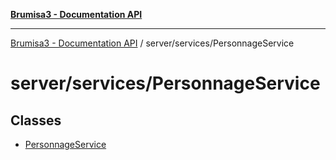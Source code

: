[**Brumisa3 - Documentation API**](../../../README.md)

***

[Brumisa3 - Documentation API](../../../README.md) / server/services/PersonnageService

# server/services/PersonnageService

## Classes

- [PersonnageService](classes/PersonnageService.md)
